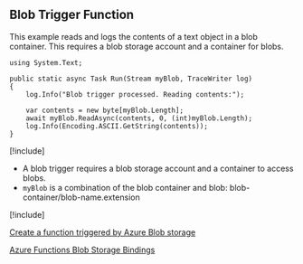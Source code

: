 ## Blob Trigger Function

This example reads and logs the contents of a text object in a blob container. This requires a blob storage account and a container for blobs.

```
using System.Text;

public static async Task Run(Stream myBlob, TraceWriter log)
{  
    log.Info("Blob trigger processed. Reading contents:");

    var contents = new byte[myBlob.Length];
    await myBlob.ReadAsync(contents, 0, (int)myBlob.Length);
    log.Info(Encoding.ASCII.GetString(contents));
}
```

[!include[](../includes/takeaways-heading.md)]

- A blob trigger requires a blob storage account and a container to access blobs. 
- `myBlob` is a combination of the blob container and blob: blob-container/blob-name.extension

[!include[](../includes/read-more-heading.md)]

[Create a function triggered by Azure Blob storage](https://docs.microsoft.com/en-us/azure/azure-functions/functions-create-storage-blob-triggered-function)

[Azure Functions Blob Storage Bindings](https://docs.microsoft.com/en-us/azure/azure-functions/functions-bindings-storage-blob)